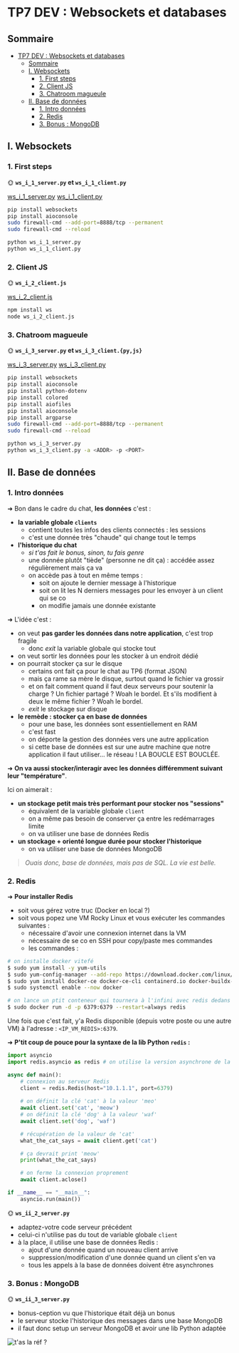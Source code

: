 # TP7 DEV : Websockets et databases

## Sommaire

- [TP7 DEV : Websockets et databases](#tp7-dev--websockets-et-databases)
  - [Sommaire](#sommaire)
  - [I. Websockets](#i-websockets)
    - [1. First steps](#1-first-steps)
    - [2. Client JS](#2-client-js)
    - [3. Chatroom magueule](#3-chatroom-magueule)
  - [II. Base de données](#ii-base-de-données)
    - [1. Intro données](#1-intro-données)
    - [2. Redis](#2-redis)
    - [3. Bonus : MongoDB](#3-bonus--mongodb)

## I. Websockets

### 1. First steps

🌞 **`ws_i_1_server.py` et `ws_i_1_client.py`**


[ws_i_1_server.py](./ws_i_1_server.py)
[ws_i_1_client.py](./ws_i_1_client.py)
```bash
pip install websockets
pip install aioconsole
sudo firewall-cmd --add-port=8888/tcp --permanent
sudo firewall-cmd --reload

python ws_i_1_server.py
python ws_i_1_client.py
```

### 2. Client JS


🌞 **`ws_i_2_client.js`**

[ws_i_2_client.js](./ws_i_2_client.js)

```bash
npm install ws
node ws_i_2_client.js
```

### 3. Chatroom magueule

🌞 **`ws_i_3_server.py` et `ws_i_3_client.{py,js}`**

[ws_i_3_server.py](./ws_i_3_server.py)
[ws_i_3_client.py](./ws_i_3_client.py)

```bash
pip install websockets
pip install aioconsole
pip install python-dotenv
pip install colored
pip install aiofiles
pip install aioconsole
pip install argparse
sudo firewall-cmd --add-port=8888/tcp --permanent
sudo firewall-cmd --reload

python ws_i_3_server.py
python ws_i_3_client.py -a <ADDR> -p <PORT>
```

## II. Base de données

### 1. Intro données

➜ Bon dans le cadre du chat, **les données** c'est :

- **la variable globale `clients`**
  - contient toutes les infos des clients connectés : les sessions
  - c'est une donnée très "chaude" qui change tout le temps
- **l'historique du chat**
  - *si t'as fait le bonus, sinon, tu fais genre*
  - une donnée plutôt "tiède" (personne ne dit ça) : accédée assez régulièrement mais ça va
  - on accède pas à tout en même temps :
    - soit on ajoute le dernier message à l'historique
    - soit on lit les N derniers messages pour les envoyer à un client qui se co
    - on modifie jamais une donnée existante

➜ L'idée c'est :

- on veut **pas garder les données dans notre application**, c'est trop fragile
  - donc *exit* la variable globale qui stocke tout
- on veut sortir les données pour les stocker à un endroit dédié
- on pourrait stocker ça sur le disque
  - certains ont fait ça pour le chat au TP6 (format JSON)
  - mais ça rame sa mère le disque, surtout quand le fichier va grossir
  - et on fait comment quand il faut deux serveurs pour soutenir la charge ? Un fichier partagé ? Woah le bordel. Et s'ils modifient à deux le même fichier ? Woah le bordel.
  - *exit* le stockage sur disque
- **le remède : stocker ça en base de données**
  - pour une base, les données sont essentiellement en RAM
  - c'est fast
  - on déporte la gestion des données vers une autre application
  - si cette base de données est sur une autre machine que notre application il faut utiliser... le réseau ! LA BOUCLE EST BOUCLÉE.

➜ **On va aussi stocker/interagir avec les données différemment suivant leur "température"**.

Ici on aimerait :

- **un stockage petit mais très performant pour stocker nos "sessions"**
  - équivalent de la variable globale `client`
  - on a même pas besoin de conserver ça entre les redémarrages limite
  - on va utiliser une base de données Redis
- **un stockage + orienté longue durée pour stocker l'historique**
  - on va utiliser une base de données MongoDB

> *Ouais donc, base de données, mais pas de SQL. La vie est belle.*

### 2. Redis

➜ **Pour installer Redis**

- soit vous gérez votre truc (Docker en local ?)
- soit vous popez une VM Rocky Linux et vous exécuter les commandes suivantes :
  - nécessaire d'avoir une connexion internet dans la VM
  - nécessaire de se co en SSH pour copy/paste mes commandes
  - les commandes :

```bash
# on installe docker vitefé
$ sudo yum install -y yum-utils
$ sudo yum-config-manager --add-repo https://download.docker.com/linux/centos/docker-ce.repo
$ sudo yum install docker-ce docker-ce-cli containerd.io docker-buildx-plugin docker-compose-plugin
$ sudo systemctl enable --now docker

# on lance un ptit conteneur qui tournera à l'infini avec redis dedans
$ sudo docker run -d -p 6379:6379 --restart=always redis
```

Une fois que c'est fait, y'a Redis disponible (depuis votre poste ou une autre VM) à l'adresse : `<IP_VM_REDIS>:6379`.

➜ **P'tit coup de pouce pour la syntaxe de la lib Python `redis` :**

```python
import asyncio
import redis.asyncio as redis # on utilise la version asynchrone de la lib

async def main():
    # connexion au serveur Redis
    client = redis.Redis(host="10.1.1.1", port=6379)
    
    # on définit la clé 'cat' à la valeur 'meo'
    await client.set('cat', 'meow')
    # on définit la clé 'dog' à la valeur 'waf'
    await client.set('dog', 'waf')

    # récupération de la valeur de 'cat'
    what_the_cat_says = await client.get('cat')

    # ça devrait print 'meow'
    print(what_the_cat_says)

    # on ferme la connexion proprement
    await client.aclose()

if __name__ == "__main__":
    asyncio.run(main())
```

🌞 **`ws_ii_2_server.py`**

- adaptez-votre code serveur précédent
- celui-ci n'utilise pas du tout de variable globale `client`
- à la place, il utilise une base de données Redis :
  - ajout d'une donnée quand un nouveau client arrive
  - suppression/modification d'une donnée quand un client s'en va
  - tous les appels à la base de données doivent être asynchrones

### 3. Bonus : MongoDB

🌞 **`ws_ii_3_server.py`**

- bonus-ception vu que l'historique était déjà un bonus
- le serveur stocke l'historique des messages dans une base MongoDB
- il faut donc setup un serveur MongoDB et avoir une lib Python adaptée

![t'as la réf ?](./img/talaref.png)